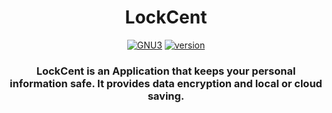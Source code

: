 <div align="center">

  <h1>LockCent</h1>

  <a href="https://github.com/LynxarA-Coding/LockCent/blob/master/LICENSE">![GNU3](https://img.shields.io/github/license/LynxarA-Coding/LockCent)</a>
  <a href="">![version](https://img.shields.io/badge/version-v0.0.1--alpha.1-yellow)</a><br>

  <h3>LockCent is an Application that keeps your personal information safe. It provides data encryption and local or cloud saving.</h3>

</div>

